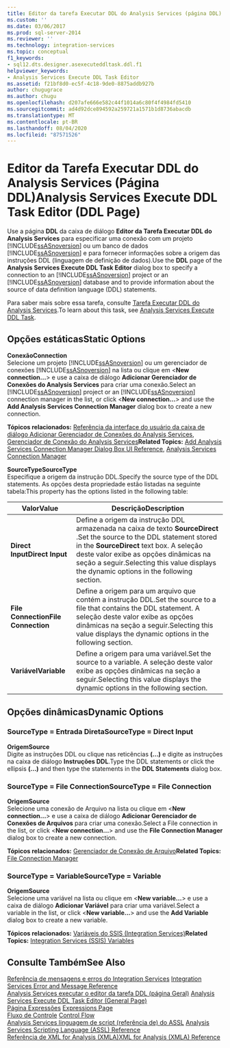 ```yaml
---
title: Editor da tarefa Executar DDL do Analysis Services (página DDL) | Microsoft Docs
ms.custom: ''
ms.date: 03/06/2017
ms.prod: sql-server-2014
ms.reviewer: ''
ms.technology: integration-services
ms.topic: conceptual
f1_keywords:
- sql12.dts.designer.asexecuteddltask.ddl.f1
helpviewer_keywords:
- Analysis Services Execute DDL Task Editor
ms.assetid: f21bf8d0-ec5f-4c18-9de0-8875addb927b
author: chugugrace
ms.author: chugu
ms.openlocfilehash: d207afe666e582c44f1014a6c80f4f4984fd5410
ms.sourcegitcommit: ad4d92dce894592a259721a1571b1d8736abacdb
ms.translationtype: MT
ms.contentlocale: pt-BR
ms.lasthandoff: 08/04/2020
ms.locfileid: "87571526"
---
```

# <a name="analysis-services-execute-ddl-task-editor-ddl-page"></a><span data-ttu-id="3f665-102">Editor da Tarefa Executar DDL do Analysis Services (Página DDL)</span><span class="sxs-lookup"><span data-stu-id="3f665-102">Analysis Services Execute DDL Task Editor (DDL Page)</span></span>
  <span data-ttu-id="3f665-103">Use a página **DDL** da caixa de diálogo **Editor da Tarefa Executar DDL do Analysis Services** para especificar uma conexão com um projeto [!INCLUDE[ssASnoversion](../includes/ssasnoversion-md.md)] ou um banco de dados [!INCLUDE[ssASnoversion](../includes/ssasnoversion-md.md)] e para fornecer informações sobre a origem das instruções DDL (linguagem de definição de dados).</span><span class="sxs-lookup"><span data-stu-id="3f665-103">Use the **DDL** page of the **Analysis Services Execute DDL Task Editor** dialog box to specify a connection to an [!INCLUDE[ssASnoversion](../includes/ssasnoversion-md.md)] project or an [!INCLUDE[ssASnoversion](../includes/ssasnoversion-md.md)] database and to provide information about the source of data definition language (DDL) statements.</span></span>  
  
 <span data-ttu-id="3f665-104">Para saber mais sobre essa tarefa, consulte [Tarefa Executar DDL do Analysis Services](control-flow/analysis-services-execute-ddl-task.md).</span><span class="sxs-lookup"><span data-stu-id="3f665-104">To learn about this task, see [Analysis Services Execute DDL Task](control-flow/analysis-services-execute-ddl-task.md).</span></span>  
  
## <a name="static-options"></a><span data-ttu-id="3f665-105">Opções estáticas</span><span class="sxs-lookup"><span data-stu-id="3f665-105">Static Options</span></span>  
 <span data-ttu-id="3f665-106">**Conexão**</span><span class="sxs-lookup"><span data-stu-id="3f665-106">**Connection**</span></span>  
 <span data-ttu-id="3f665-107">Selecione um projeto [!INCLUDE[ssASnoversion](../includes/ssasnoversion-md.md)] ou um gerenciador de conexões [!INCLUDE[ssASnoversion](../includes/ssasnoversion-md.md)] na lista ou clique em \<**New connection...**> e use a caixa de diálogo **Adicionar Gerenciador de Conexões do Analysis Services** para criar uma conexão.</span><span class="sxs-lookup"><span data-stu-id="3f665-107">Select an [!INCLUDE[ssASnoversion](../includes/ssasnoversion-md.md)] project or an [!INCLUDE[ssASnoversion](../includes/ssasnoversion-md.md)] connection manager in the list, or click \<**New connection...**> and use the **Add Analysis Services Connection Manager** dialog box to create a new connection.</span></span>  
  
 <span data-ttu-id="3f665-108">**Tópicos relacionados:** [Referência da interface do usuário da caixa de diálogo Adicionar Gerenciador de Conexões do Analysis Services](connection-manager/add-analysis-services-connection-manager-dialog-box-ui-reference.md), [Gerenciador de Conexão do Analysis Services](connection-manager/analysis-services-connection-manager.md)</span><span class="sxs-lookup"><span data-stu-id="3f665-108">**Related Topics:** [Add Analysis Services Connection Manager Dialog Box UI Reference](connection-manager/add-analysis-services-connection-manager-dialog-box-ui-reference.md), [Analysis Services Connection Manager](connection-manager/analysis-services-connection-manager.md)</span></span>  
  
 <span data-ttu-id="3f665-109">**SourceType**</span><span class="sxs-lookup"><span data-stu-id="3f665-109">**SourceType**</span></span>  
 <span data-ttu-id="3f665-110">Especifique a origem da instrução DDL.</span><span class="sxs-lookup"><span data-stu-id="3f665-110">Specify the source type of the DDL statements.</span></span> <span data-ttu-id="3f665-111">As opções desta propriedade estão listadas na seguinte tabela:</span><span class="sxs-lookup"><span data-stu-id="3f665-111">This property has the options listed in the following table:</span></span>  
  
|<span data-ttu-id="3f665-112">Valor</span><span class="sxs-lookup"><span data-stu-id="3f665-112">Value</span></span>|<span data-ttu-id="3f665-113">Descrição</span><span class="sxs-lookup"><span data-stu-id="3f665-113">Description</span></span>|  
|-----------|-----------------|  
|<span data-ttu-id="3f665-114">**Direct Input**</span><span class="sxs-lookup"><span data-stu-id="3f665-114">**Direct Input**</span></span>|<span data-ttu-id="3f665-115">Define a origem da instrução DDL armazenada na caixa de texto **SourceDirect** .</span><span class="sxs-lookup"><span data-stu-id="3f665-115">Set the source to the DDL statement stored in the **SourceDirect** text box.</span></span> <span data-ttu-id="3f665-116">A seleção deste valor exibe as opções dinâmicas na seção a seguir.</span><span class="sxs-lookup"><span data-stu-id="3f665-116">Selecting this value displays the dynamic options in the following section.</span></span>|  
|<span data-ttu-id="3f665-117">**File Connection**</span><span class="sxs-lookup"><span data-stu-id="3f665-117">**File Connection**</span></span>|<span data-ttu-id="3f665-118">Define a origem para um arquivo que contém a instrução DDL.</span><span class="sxs-lookup"><span data-stu-id="3f665-118">Set the source to a file that contains the DDL statement.</span></span> <span data-ttu-id="3f665-119">A seleção deste valor exibe as opções dinâmicas na seção a seguir.</span><span class="sxs-lookup"><span data-stu-id="3f665-119">Selecting this value displays the dynamic options in the following section.</span></span>|  
|<span data-ttu-id="3f665-120">**Variável**</span><span class="sxs-lookup"><span data-stu-id="3f665-120">**Variable**</span></span>|<span data-ttu-id="3f665-121">Define a origem para uma variável.</span><span class="sxs-lookup"><span data-stu-id="3f665-121">Set the source to a variable.</span></span> <span data-ttu-id="3f665-122">A seleção deste valor exibe as opções dinâmicas na seção a seguir.</span><span class="sxs-lookup"><span data-stu-id="3f665-122">Selecting this value displays the dynamic options in the following section.</span></span>|  
  
## <a name="dynamic-options"></a><span data-ttu-id="3f665-123">Opções dinâmicas</span><span class="sxs-lookup"><span data-stu-id="3f665-123">Dynamic Options</span></span>  
  
### <a name="sourcetype--direct-input"></a><span data-ttu-id="3f665-124">SourceType = Entrada Direta</span><span class="sxs-lookup"><span data-stu-id="3f665-124">SourceType = Direct Input</span></span>  
 <span data-ttu-id="3f665-125">**Origem**</span><span class="sxs-lookup"><span data-stu-id="3f665-125">**Source**</span></span>  
 <span data-ttu-id="3f665-126">Digite as instruções DDL ou clique nas reticências **(...)** e digite as instruções na caixa de diálogo **Instruções DDL**.</span><span class="sxs-lookup"><span data-stu-id="3f665-126">Type the DDL statements or click the ellipsis **(...)** and then type the statements in the **DDL Statements** dialog box.</span></span>  
  
### <a name="sourcetype--file-connection"></a><span data-ttu-id="3f665-127">SourceType = File Connection</span><span class="sxs-lookup"><span data-stu-id="3f665-127">SourceType = File Connection</span></span>  
 <span data-ttu-id="3f665-128">**Origem**</span><span class="sxs-lookup"><span data-stu-id="3f665-128">**Source**</span></span>  
 <span data-ttu-id="3f665-129">Selecione uma conexão de Arquivo na lista ou clique em \<**New connection...**> e use a caixa de diálogo **Adicionar Gerenciador de Conexões de Arquivos** para criar uma conexão.</span><span class="sxs-lookup"><span data-stu-id="3f665-129">Select a File connection in the list, or click \<**New connection...**> and use the **File Connection Manager** dialog box to create a new connection.</span></span>  
  
 <span data-ttu-id="3f665-130">**Tópicos relacionados:** [Gerenciador de Conexão de Arquivo](connection-manager/file-connection-manager.md)</span><span class="sxs-lookup"><span data-stu-id="3f665-130">**Related Topics:** [File Connection Manager](connection-manager/file-connection-manager.md)</span></span>  
  
### <a name="sourcetype--variable"></a><span data-ttu-id="3f665-131">SourceType = Variable</span><span class="sxs-lookup"><span data-stu-id="3f665-131">SourceType = Variable</span></span>  
 <span data-ttu-id="3f665-132">**Origem**</span><span class="sxs-lookup"><span data-stu-id="3f665-132">**Source**</span></span>  
 <span data-ttu-id="3f665-133">Selecione uma variável na lista ou clique em \<**New variable...**> e use a caixa de diálogo **Adicionar Variável** para criar uma variável.</span><span class="sxs-lookup"><span data-stu-id="3f665-133">Select a variable in the list, or click \<**New variable...**> and use the **Add Variable** dialog box to create a new variable.</span></span>  
  
 <span data-ttu-id="3f665-134">**Tópicos relacionados:** [Variáveis do SSIS &#40;Integration Services&#41;](integration-services-ssis-variables.md)</span><span class="sxs-lookup"><span data-stu-id="3f665-134">**Related Topics:** [Integration Services &#40;SSIS&#41; Variables](integration-services-ssis-variables.md)</span></span>  
  
## <a name="see-also"></a><span data-ttu-id="3f665-135">Consulte Também</span><span class="sxs-lookup"><span data-stu-id="3f665-135">See Also</span></span>  
 <span data-ttu-id="3f665-136">[Referência de mensagens e erros do Integration Services](../../2014/integration-services/integration-services-error-and-message-reference.md) </span><span class="sxs-lookup"><span data-stu-id="3f665-136">[Integration Services Error and Message Reference](../../2014/integration-services/integration-services-error-and-message-reference.md) </span></span>  
 <span data-ttu-id="3f665-137">[Analysis Services executar o editor da tarefa DDL &#40;página Geral&#41;](general-page-of-integration-services-designers-options.md) </span><span class="sxs-lookup"><span data-stu-id="3f665-137">[Analysis Services Execute DDL Task Editor &#40;General Page&#41;](general-page-of-integration-services-designers-options.md) </span></span>  
 <span data-ttu-id="3f665-138">[Página Expressões](expressions/expressions-page.md) </span><span class="sxs-lookup"><span data-stu-id="3f665-138">[Expressions Page](expressions/expressions-page.md) </span></span>  
 <span data-ttu-id="3f665-139">[Fluxo de Controle](control-flow/control-flow.md) </span><span class="sxs-lookup"><span data-stu-id="3f665-139">[Control Flow](control-flow/control-flow.md) </span></span>  
 <span data-ttu-id="3f665-140">[Analysis Services linguagem de script &#40;referência de&#41; do ASSL](https://docs.microsoft.com/bi-reference/assl/analysis-services-scripting-language-assl-for-xmla) </span><span class="sxs-lookup"><span data-stu-id="3f665-140">[Analysis Services Scripting Language &#40;ASSL&#41; Reference](https://docs.microsoft.com/bi-reference/assl/analysis-services-scripting-language-assl-for-xmla) </span></span>  
 [<span data-ttu-id="3f665-141">Referência de XML for Analysis &#40;XMLA&#41;</span><span class="sxs-lookup"><span data-stu-id="3f665-141">XML for Analysis  &#40;XMLA&#41; Reference</span></span>](https://docs.microsoft.com/bi-reference/xmla/xml-for-analysis-xmla-reference)  
  
  
